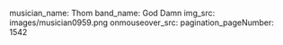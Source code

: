 musician_name: Thom
band_name: God Damn
img_src: images/musician0959.png
onmouseover_src: 
pagination_pageNumber: 1542